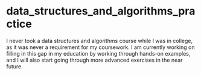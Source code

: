 # data_structures_and_algorithms_practice
I never took a data structures and algorithms course while I was in college, as it was never a requirement for my coursework. I am currently working on filling in this gap in my education by working through hands-on examples, and I will also start going through more advanced exercises in the near future.
